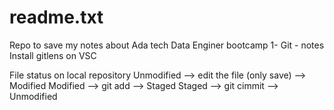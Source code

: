 # readme.txt
Repo to save my notes about Ada tech Data Enginer bootcamp
1- Git  - notes
Install gitlens on VSC

File status on local repository
Unmodified --> edit the file (only save) --> Modified
Modified   --> git add                   --> Staged
Staged     --> git cimmit                --> Unmodified
